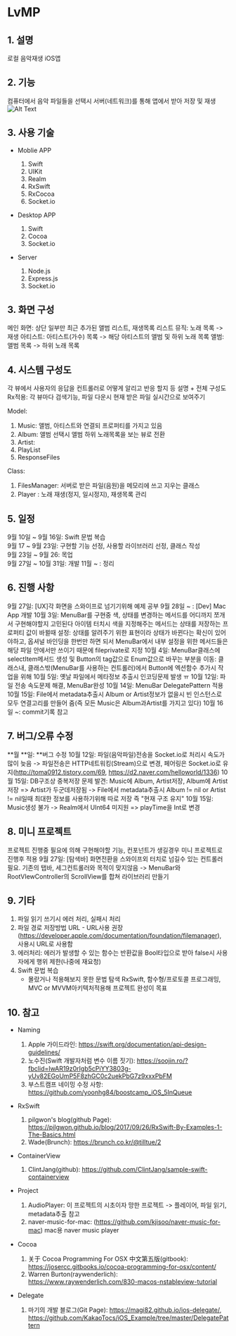 # LvMP

## 1. 설명
로컬 음악재생 iOS앱

## 2. 기능
컴퓨터에서 음악 파일들을 선택시 서버(네트워크)를 통해 앱에서 받아 저장 및 재생
![Alt Text](https://github.com/KakaoTocs/LvMP/blob/master/ETC/DEMO.gif)

## 3. 사용 기술
- Moblie APP
    1. Swift
    2. UIKit
    3. Realm
    4. RxSwift
    5. RxCocoa
    6. Socket.io

- Desktop APP
    1. Swift
    2. Cocoa
    3. Socket.io
    
- Server
    1. Node.js
    2. Express.js
    3. Socket.io


## 3. 화면 구성
메인 화면: 상단 일부만 최근 추가된 앨범 리스트, 재생목록 리스트
뮤직: 노래 목록 -> 재생
아티스트: 아티스트(가수) 목록 -> 해당 아티스트의 앨범 및 하위 노래 목록
앨범: 앨범 목록 -> 하위 노래 목록  
<!--폴더: 폴더 목록 (폴더 구조로 접근)  -->

## 4. 시스템 구성도
각 뷰에서 사용자의 응답을 컨트롤러로 어떻게 알리고 반응 할지 등 설명 + 전체 구성도
Rx적용: 각 뷰마다 검색기능, 파일 다운시 현재 받은 파일 실시간으로 보여주기

Model:
1. Music: 앨범, 아티스트와 연결되 프로퍼티를 가지고 있음
2. Album: 앨범 선택시 앨범 하위 노래목록을 보는 뷰로 전환
3. Artist:
4. PlayList
6. ResponseFiles

Class:
1. FilesManager: 서버로 받은 파일(음원)을 메모리에 쓰고 지우는 클래스
2. Player : 노래 재생(정지, 일시정지), 재생목록 관리

## 5. 일정
9월 10일 ~ 9월 16일: Swift 문법 복습  
9월 17 ~ 9월 23일: 구현할 기능 선정, 사용할 라이브러리 선정, 클래스 작성  
9월 23일 ~ 9월 26: 목업  
9월 27일 ~ 10월 31일: 개발
11월 ~ : 정리
<!--10월 15일 ~ 10월 21일: 안정화 및 보수  -->
<!--10월 22일 ~ 10월 23일: 정리  -->

## 6. 진행 사항
9월 27일: [UX]각 화면을 스와이프로 넘기기위해 예제 공부
9월 28일 ~ : [Dev] Mac App 개발 
10월 3일: MenuBar를 구현중
                    색, 상태를 변경하는 메서드를 어디까지 쪼개서 구현해야할지 고민된다
                    아이템 터치시 색을 지정해주는 메서드는 상태를 저장하는 프로퍼티 값이 바뀔때 설정: 상태를 알려주기 위한 표현이라 상태가 바뀐다는 확신이 있어야하고, 옵셔널 바인딩을 한번만 하면 되서
                    MenuBar에서 내부 설정을 위한 메서드들은 해당 파일 안에서만 쓰이기 때문에 fileprivate로 지정
10월 4일: MenuBar클래스에 selectItem메서드 생성 및 Button의 tag값으로 Enum값으로 바꾸는 부분을  이동: 클래스내, 클래스밖(MenuBar를 사용하는 컨트롤러)에서 Button에 엑션함수 추가시 작업을 위해
10월 5일: 옛날 파일에서 메타정보 추출시 인코딩문제 발생 ㅠ
10월 12일: 파일 전송 속도문제 해결, MenuBar완성
10월 14일: MenuBar DelegatePattern 적용
10월 15일: File에서 metadata추출시 Album or Artist정보가 없을시 빈 인스턴스로 모두 연결고리를 만들어 줌(즉 모든 Music은 Album과Artist를 가지고 있다)
10월 16일 ~: commit기록 참고

## 7. 버그/오류 수정
**월 **일: **버그 수정
10월 12일: 파일(음악파일)전송을 Socket.io로 처리시 속도가 많이 늦음 -> 파일전송은 HTTP네트워킹(Stream)으로 변경, 페어링은 Socket.io로 유지(http://toma0912.tistory.com/69, https://d2.naver.com/helloworld/1336)
10월 15일: DB구조상 중복저장 문제 발견: Music에 Album, Artist저장, Album에 Artist저장 =>  Artist가 두군데저장됨 -> File에서 metadata추출시 Album != nil or Artist != nil일때 최대한 정보를 사용하기위해 따로 저장 즉 "현재 구조 유지"
10월 15일: Music생성 불가 -> Realm에서 UInt64 미지원 => playTime을 Int로 변경

## 8. 미니 프로젝트
프로젝트 진행중 필요에 의해 구현해야할 기능, 컨포넌트가 생길경우 미니 프로젝트로 진행후 적용
9월 27일: [탐색바] 화면전환을 스와이프외 터치로 넘길수 있는 컨트롤러 필요. 기존의 탭바, 세그컨트롤러와 목적이 맞지않음
-> MenuBar와 RootVIewController의 ScrollView를 합쳐 라이브러리 만들기

## 9. 기타
1. 파일 읽기 쓰기시 에러 처리, 실패시 처리
2. 파일 경로 저장방법 URL - URL사용 권장 (https://developer.apple.com/documentation/foundation/filemanager), 사용시 URL로 사용함
3. 에러처리: 에러가 발생할 수 있는 함수는 반환값을 Bool타입으로 받아 false시 사용자에게 행위 제한(나중에 재요청)
1. Swift 문법 복습
    - 몰랐거나 적용해보지 못한 문법 탐색
    RxSwift, 함수형/프로토콜 프로그래밍, MVC or MVVM아키텍처적용해 프로젝트 완성이 목표

## 10. 참고
- Naming
    1. Apple 가이드라인: https://swift.org/documentation/api-design-guidelines/
    2. 노수진(Swift 개발자처럼 변수 이름 짓기): https://soojin.ro/?fbclid=IwAR19z0rIgb5cPiYY3803g-yUv82EGoUmP5F8zhGC0c2uekPbG7z9xxxPbFM
    3. 부스트캠프 네이밍 수정 사항: https://github.com/yoonhg84/boostcamp_iOS_5InQueue
    
- RxSwift
    1. pilgwon's blog(github Page):  https://pilgwon.github.io/blog/2017/09/26/RxSwift-By-Examples-1-The-Basics.html
    2. Wade(Brunch): https://brunch.co.kr/@tilltue/2

- ContainerView
    1. ClintJang(github): https://github.com/ClintJang/sample-swift-containerview
    
- Project
    1. AudioPlayer: 이 프로젝트의 시초이자 망한 프로젝트 -> 플레이어, 파일 읽기, metadata추출 참고
    2. naver-music-for-mac: (https://github.com/kjisoo/naver-music-for-mac) mac용 naver music player

- Cocoa
    1. 关于 Cocoa Programming For OSX 中文第五版(gitbook): https://josercc.gitbooks.io/cocoa-programming-for-osx/content/
    2. Warren Burton(raywenderlich): https://www.raywenderlich.com/830-macos-nstableview-tutorial
    
- Delegate
    1. 마기의 개발 블로그(Git Page): https://magi82.github.io/ios-delegate/, https://github.com/KakaoTocs/iOS_Example/tree/master/DelegatePattern
